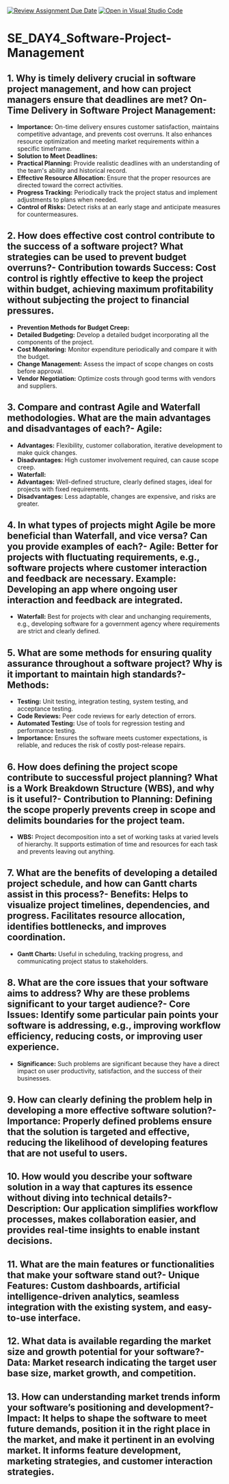 [![Review Assignment Due Date](https://classroom.github.com/assets/deadline-readme-button-22041afd0340ce965d47ae6ef1cefeee28c7c493a6346c4f15d667ab976d596c.svg)](https://classroom.github.com/a/9pw6JKcu)
[![Open in Visual Studio Code](https://classroom.github.com/assets/open-in-vscode-2e0aaae1b6195c2367325f4f02e2d04e9abb55f0b24a779b69b11b9e10269abc.svg)](https://classroom.github.com/online_ide?assignment_repo_id=18422072&assignment_repo_type=AssignmentRepo)
# SE_DAY4_Software-Project-Management
## 1. Why is timely delivery crucial in software project management, and how can project managers ensure that deadlines are met? **On-Time Delivery in Software Project Management:**
- **Importance:** On-time delivery ensures customer satisfaction, maintains competitive advantage, and prevents cost overruns. It also enhances resource optimization and meeting market requirements within a specific timeframe.
- **Solution to Meet Deadlines:**
- **Practical Planning:** Provide realistic deadlines with an understanding of the team's ability and historical record.
- **Effective Resource Allocation:** Ensure that the proper resources are directed toward the correct activities.
- **Progress Tracking:** Periodically track the project status and implement adjustments to plans when needed.
- **Control of Risks:** Detect risks at an early stage and anticipate measures for countermeasures.
## 2. How does effective cost control contribute to the success of a software project? What strategies can be used to prevent budget overruns?- **Contribution towards Success:** Cost control is rightly effective to keep the project within budget, achieving maximum profitability without subjecting the project to financial pressures.
- **Prevention Methods for Budget Creep:**
- **Detailed Budgeting:** Develop a detailed budget incorporating all the components of the project.
- **Cost Monitoring:** Monitor expenditure periodically and compare it with the budget.
- **Change Management:** Assess the impact of scope changes on costs before approval.
- **Vendor Negotiation:** Optimize costs through good terms with vendors and suppliers.
## 3. Compare and contrast Agile and Waterfall methodologies. What are the main advantages and disadvantages of each?- **Agile:**
- **Advantages:** Flexibility, customer collaboration, iterative development to make quick changes.
- **Disadvantages:** High customer involvement required, can cause scope creep.
- **Waterfall:**
- **Advantages:** Well-defined structure, clearly defined stages, ideal for projects with fixed requirements.
- **Disadvantages:** Less adaptable, changes are expensive, and risks are greater.

## 4. In what types of projects might Agile be more beneficial than Waterfall, and vice versa? Can you provide examples of each?- **Agile:** Better for projects with fluctuating requirements, e.g., software projects where customer interaction and feedback are necessary. Example: Developing an app where ongoing user interaction and feedback are integrated.
- **Waterfall:** Best for projects with clear and unchanging requirements, e.g., developing software for a government agency where requirements are strict and clearly defined.
## 5. What are some methods for ensuring quality assurance throughout a software project? Why is it important to maintain high standards?- **Methods:**
- **Testing:** Unit testing, integration testing, system testing, and acceptance testing.
- **Code Reviews:** Peer code reviews for early detection of errors.
- **Automated Testing:** Use of tools for regression testing and performance testing.
- **Importance:** Ensures the software meets customer expectations, is reliable, and reduces the risk of costly post-release repairs.
## 6. How does defining the project scope contribute to successful project planning? What is a Work Breakdown Structure (WBS), and why is it useful?- **Contribution to Planning:** Defining the scope properly prevents creep in scope and delimits boundaries for the project team.
- **WBS:** Project decomposition into a set of working tasks at varied levels of hierarchy. It supports estimation of time and resources for each task and prevents leaving out anything.

## 7. What are the benefits of developing a detailed project schedule, and how can Gantt charts assist in this process?- **Benefits:** Helps to visualize project timelines, dependencies, and progress. Facilitates resource allocation, identifies bottlenecks, and improves coordination.
- **Gantt Charts:** Useful in scheduling, tracking progress, and communicating project status to stakeholders.
## 8. What are the core issues that your software aims to address? Why are these problems significant to your target audience?- **Core Issues:** Identify some particular pain points your software is addressing, e.g., improving workflow efficiency, reducing costs, or improving user experience.
- **Significance:** Such problems are significant because they have a direct impact on user productivity, satisfaction, and the success of their businesses.
## 9. How can clearly defining the problem help in developing a more effective software solution?- **Importance:** Properly defined problems ensure that the solution is targeted and effective, reducing the likelihood of developing features that are not useful to users.

## 10. How would you describe your software solution in a way that captures its essence without diving into technical details?- **Description:** Our application simplifies workflow processes, makes collaboration easier, and provides real-time insights to enable instant decisions.

## 11. What are the main features or functionalities that make your software stand out?- **Unique Features:** Custom dashboards, artificial intelligence-driven analytics, seamless integration with the existing system, and easy-to-use interface.
## 12. What data is available regarding the market size and growth potential for your software?- **Data:** Market research indicating the target user base size, market growth, and competition.
## 13. How can understanding market trends inform your software’s positioning and development?- **Impact:** It helps to shape the software to meet future demands, position it in the right place in the market, and make it pertinent in an evolving market. It informs feature development, marketing strategies, and customer interaction strategies.
